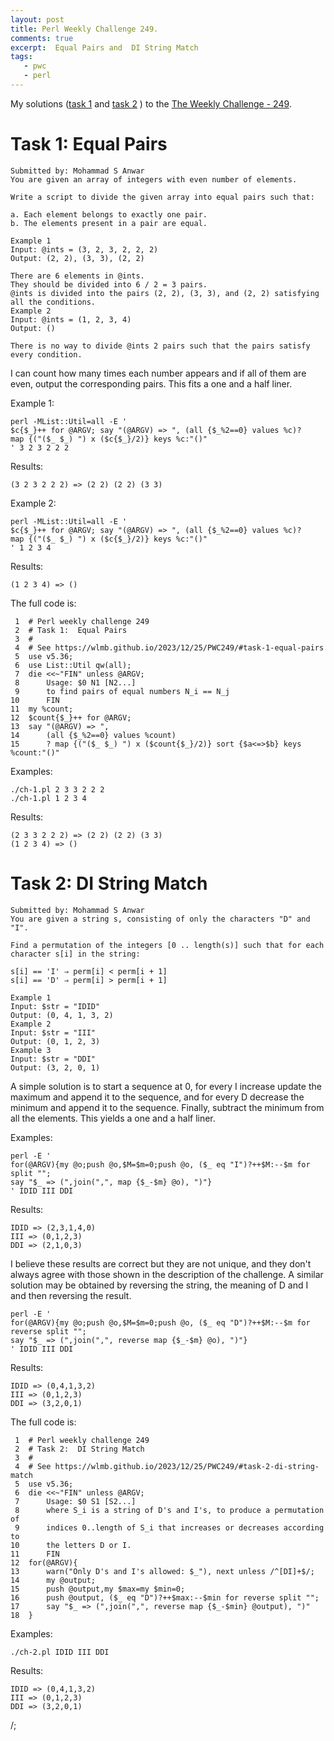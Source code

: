 ```yaml
---
layout: post
title: Perl Weekly Challenge 249.
comments: true
excerpt:  Equal Pairs and  DI String Match
tags:
   - pwc
   - perl
---
```


My solutions
([task 1](https://github.com/wlmb/perlweeklychallenge-club/blob/master/challenge-249/wlmb/perl/ch-1.pl)
and
[task 2](https://github.com/wlmb/perlweeklychallenge-club/blob/master/challenge-249/wlmb/perl/ch-2.pl)
)
to the  [The Weekly Challenge - 249](https://theweeklychallenge.org/blog/perl-weekly-challenge-249).


# Task 1: Equal Pairs

    Submitted by: Mohammad S Anwar
    You are given an array of integers with even number of elements.
    
    Write a script to divide the given array into equal pairs such that:
    
    a. Each element belongs to exactly one pair.
    b. The elements present in a pair are equal.
    
    Example 1
    Input: @ints = (3, 2, 3, 2, 2, 2)
    Output: (2, 2), (3, 3), (2, 2)
    
    There are 6 elements in @ints.
    They should be divided into 6 / 2 = 3 pairs.
    @ints is divided into the pairs (2, 2), (3, 3), and (2, 2) satisfying
    all the conditions.
    Example 2
    Input: @ints = (1, 2, 3, 4)
    Output: ()
    
    There is no way to divide @ints 2 pairs such that the pairs satisfy
    every condition.

I can count how many times each number appears and if all of them are
even, output the corresponding pairs. This fits a one and a half liner.

Example 1:

    perl -MList::Util=all -E '
    $c{$_}++ for @ARGV; say "(@ARGV) => ", (all {$_%2==0} values %c)?
    map {("($_ $_) ") x ($c{$_}/2)} keys %c:"()"
    ' 3 2 3 2 2 2

Results:

    (3 2 3 2 2 2) => (2 2) (2 2) (3 3)

Example 2:

    perl -MList::Util=all -E '
    $c{$_}++ for @ARGV; say "(@ARGV) => ", (all {$_%2==0} values %c)?
    map {("($_ $_) ") x ($c{$_}/2)} keys %c:"()"
    ' 1 2 3 4

Results:

    (1 2 3 4) => ()

The full code is:

     1  # Perl weekly challenge 249
     2  # Task 1:  Equal Pairs
     3  #
     4  # See https://wlmb.github.io/2023/12/25/PWC249/#task-1-equal-pairs
     5  use v5.36;
     6  use List::Util qw(all);
     7  die <<~"FIN" unless @ARGV;
     8      Usage: $0 N1 [N2...]
     9      to find pairs of equal numbers N_i == N_j
    10      FIN
    11  my %count;
    12  $count{$_}++ for @ARGV;
    13  say "(@ARGV) => ",
    14      (all {$_%2==0} values %count)
    15      ? map {("($_ $_) ") x ($count{$_}/2)} sort {$a<=>$b} keys %count:"()"

Examples:

    ./ch-1.pl 2 3 3 2 2 2
    ./ch-1.pl 1 2 3 4

Results:

    (2 3 3 2 2 2) => (2 2) (2 2) (3 3)
    (1 2 3 4) => ()


# Task 2: DI String Match

    Submitted by: Mohammad S Anwar
    You are given a string s, consisting of only the characters "D" and "I".
    
    Find a permutation of the integers [0 .. length(s)] such that for each
    character s[i] in the string:
    
    s[i] == 'I' ⇒ perm[i] < perm[i + 1]
    s[i] == 'D' ⇒ perm[i] > perm[i + 1]
    
    Example 1
    Input: $str = "IDID"
    Output: (0, 4, 1, 3, 2)
    Example 2
    Input: $str = "III"
    Output: (0, 1, 2, 3)
    Example 3
    Input: $str = "DDI"
    Output: (3, 2, 0, 1)

A simple solution is to start a sequence at 0, for every I increase update the
maximum and append it to the sequence, and for every D decrease the
minimum and append it to the sequence. Finally, subtract the minimum from all
the elements. This yields a one and a half liner.

Examples:

    perl -E '
    for(@ARGV){my @o;push @o,$M=$m=0;push @o, ($_ eq "I")?++$M:--$m for split "";
    say "$_ => (",join(",", map {$_-$m} @o), ")"}
    ' IDID III DDI

Results:

    IDID => (2,3,1,4,0)
    III => (0,1,2,3)
    DDI => (2,1,0,3)

I believe these results are correct but they are not unique, and they
don't always agree with those shown in the description of the
challenge. A similar solution may be obtained by reversing the
string, the meaning of D and I and then reversing the result.

    perl -E '
    for(@ARGV){my @o;push @o,$M=$m=0;push @o, ($_ eq "D")?++$M:--$m for reverse split "";
    say "$_ => (",join(",", reverse map {$_-$m} @o), ")"}
    ' IDID III DDI

Results:

    IDID => (0,4,1,3,2)
    III => (0,1,2,3)
    DDI => (3,2,0,1)

The full code is:

     1  # Perl weekly challenge 249
     2  # Task 2:  DI String Match
     3  #
     4  # See https://wlmb.github.io/2023/12/25/PWC249/#task-2-di-string-match
     5  use v5.36;
     6  die <<~"FIN" unless @ARGV;
     7      Usage: $0 S1 [S2...]
     8      where S_i is a string of D's and I's, to produce a permutation of
     9      indices 0..length of S_i that increases or decreases according to
    10      the letters D or I.
    11      FIN
    12  for(@ARGV){
    13      warn("Only D's and I's allowed: $_"), next unless /^[DI]+$/;
    14      my @output;
    15      push @output,my $max=my $min=0;
    16      push @output, ($_ eq "D")?++$max:--$min for reverse split "";
    17      say "$_ => (",join(",", reverse map {$_-$min} @output), ")"
    18  }

Examples:

    ./ch-2.pl IDID III DDI

Results:

    IDID => (0,4,1,3,2)
    III => (0,1,2,3)
    DDI => (3,2,0,1)

/;

